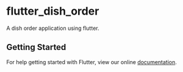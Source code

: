 # flutter_dish_order

A dish order application using flutter.

## Getting Started

For help getting started with Flutter, view our online
[documentation](https://flutter.io/).
